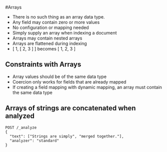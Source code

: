 #Arrays
* There is no such thing as an array data type.
* Any field may contain zero or more values
* No configuration or mapping needed
* Simply supply an array when indexing a document
* Arrays may contain nested arrays
* Arrays are flattened during indexing
* [ 1, [ 2, 3 ] ] becomes [ 1, 2, 3 ]

## Constraints with Arrays
* Array values should be of the same data type
* Coercion only works for fields that are already mapped
* If creating a field mapping with dynamic mapping, an array must contain the same data type

## Arrays of strings are concatenated when analyzed
```
POST /_analyze
{
  "text": ["Strings are simply", "merged together."],
  "analyzer": "standard"
}
```